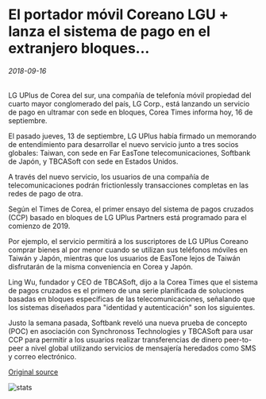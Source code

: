 # El portador móvil Coreano LGU + lanza el sistema de pago en el extranjero bloques...

###### 2018-09-16

LG UPlus de Corea del sur, una compañía de telefonía móvil propiedad del cuarto mayor conglomerado del país, LG Corp., está lanzando un servicio de pago en ultramar con sede en bloques, Corea Times informa hoy, 16 de septiembre.

El pasado jueves, 13 de septiembre, LG UPlus había firmado un memorando de entendimiento para desarrollar el nuevo servicio junto a tres socios globales: Taiwan, con sede en Far EasTone telecomunicaciones, Softbank de Japón, y TBCASoft con sede en Estados Unidos.

A través del nuevo servicio, los usuarios de una compañía de telecomunicaciones podrán frictionlessly transacciones completas en las redes de pago de otra.

Según el Times de Corea, el primer ensayo del sistema de pagos cruzados (CCP) basado en bloques de LG UPlus Partners está programado para el comienzo de 2019.

Por ejemplo, el servicio permitirá a los suscriptores de LG UPlus Coreano comprar bienes al por menor cuando se utilizan sus teléfonos móviles en Taiwán y Japón, mientras que los usuarios de EasTone lejos de Taiwán disfrutarán de la misma conveniencia en Corea y Japón.

Ling Wu, fundador y CEO de TBCASoft, dijo a la Corea Times que el sistema de pagos cruzados es el primero de una serie planificada de soluciones basadas en bloques específicas de las telecomunicaciones, señalando que los sistemas diseñados para "identidad y autenticación" son los siguientes.

Justo la semana pasada, Softbank reveló una nueva prueba de concepto (POC) en asociación con Synchronoss Technologies y TBCASoft para usar CCP para permitir a los usuarios realizar transferencias de dinero peer-to-peer a nivel global utilizando servicios de mensajería heredados como SMS y correo electrónico.

[Original source](https://cointelegraph.com/news/korean-mobile-carrier-lgu-launches-blockchain-based-overseas-payment-system)

![stats](https://c.statcounter.com/11760860/0/a89fa40b/1/ "stats")